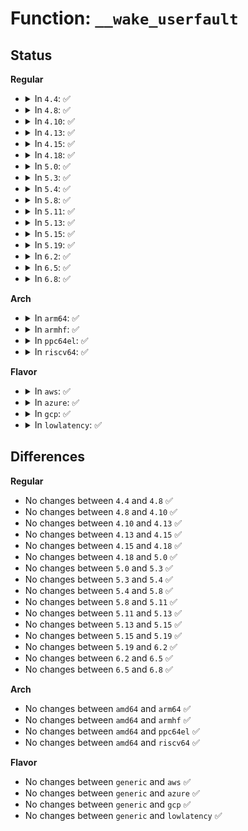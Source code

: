 # Function: <code>__wake_userfault</code>

## Status
<b>Regular</b>
<ul>
<li>
<details>
<summary>In <code>4.4</code>: ✅</summary>

```c
void __wake_userfault(struct userfaultfd_ctx *ctx, struct userfaultfd_wake_range *range);
```

**Collision:** Unique Static

**Inline:** No

**Transformation:** False

**Instances:**

```
In fs/userfaultfd.c (ffffffff81259aa0)
Location: fs/userfaultfd.c:648
Inline: False
Direct callers:
  - fs/userfaultfd.c:userfaultfd_ioctl
  - fs/userfaultfd.c:userfaultfd_ioctl
  - fs/userfaultfd.c:userfaultfd_ioctl
```
**Symbols:**

```
ffffffff81259aa0-ffffffff81259afb: __wake_userfault (STB_LOCAL)
```
</details>
</li>
<li>
<details>
<summary>In <code>4.8</code>: ✅</summary>

```c
void __wake_userfault(struct userfaultfd_ctx *ctx, struct userfaultfd_wake_range *range);
```

**Collision:** Unique Static

**Inline:** No

**Transformation:** False

**Instances:**

```
In fs/userfaultfd.c (ffffffff81282490)
Location: fs/userfaultfd.c:652
Inline: False
Direct callers:
  - fs/userfaultfd.c:userfaultfd_ioctl
  - fs/userfaultfd.c:userfaultfd_ioctl
  - fs/userfaultfd.c:userfaultfd_ioctl
```
**Symbols:**

```
ffffffff81282490-ffffffff812824f1: __wake_userfault (STB_LOCAL)
```
</details>
</li>
<li>
<details>
<summary>In <code>4.10</code>: ✅</summary>

```c
void __wake_userfault(struct userfaultfd_ctx *ctx, struct userfaultfd_wake_range *range);
```

**Collision:** Unique Static

**Inline:** No

**Transformation:** False

**Instances:**

```
In fs/userfaultfd.c (ffffffff81295fb0)
Location: fs/userfaultfd.c:687
Inline: False
Direct callers:
  - fs/userfaultfd.c:userfaultfd_ioctl
  - fs/userfaultfd.c:userfaultfd_ioctl
  - fs/userfaultfd.c:userfaultfd_ioctl
```
**Symbols:**

```
ffffffff81295fb0-ffffffff81296011: __wake_userfault (STB_LOCAL)
```
</details>
</li>
<li>
<details>
<summary>In <code>4.13</code>: ✅</summary>

```c
void __wake_userfault(struct userfaultfd_ctx *ctx, struct userfaultfd_wake_range *range);
```

**Collision:** Unique Static

**Inline:** No

**Transformation:** False

**Instances:**

```
In fs/userfaultfd.c (ffffffff812a3150)
Location: fs/userfaultfd.c:1120
Inline: False
Direct callers:
  - fs/userfaultfd.c:userfaultfd_ioctl
  - fs/userfaultfd.c:userfaultfd_ioctl
  - fs/userfaultfd.c:userfaultfd_ioctl
  - fs/userfaultfd.c:userfaultfd_ioctl
```
**Symbols:**

```
ffffffff812a3150-ffffffff812a31b1: __wake_userfault (STB_LOCAL)
```
</details>
</li>
<li>
<details>
<summary>In <code>4.15</code>: ✅</summary>

```c
void __wake_userfault(struct userfaultfd_ctx *ctx, struct userfaultfd_wake_range *range);
```

**Collision:** Unique Static

**Inline:** No

**Transformation:** False

**Instances:**

```
In fs/userfaultfd.c (ffffffff812c64e0)
Location: fs/userfaultfd.c:1204
Inline: False
Direct callers:
  - fs/userfaultfd.c:userfaultfd_ioctl
  - fs/userfaultfd.c:userfaultfd_ioctl
  - fs/userfaultfd.c:userfaultfd_ioctl
  - fs/userfaultfd.c:userfaultfd_ioctl
```
**Symbols:**

```
ffffffff812c64e0-ffffffff812c6541: __wake_userfault (STB_LOCAL)
```
</details>
</li>
<li>
<details>
<summary>In <code>4.18</code>: ✅</summary>

```c
void __wake_userfault(struct userfaultfd_ctx *ctx, struct userfaultfd_wake_range *range);
```

**Collision:** Unique Static

**Inline:** No

**Transformation:** False

**Instances:**

```
In fs/userfaultfd.c (ffffffff812ef950)
Location: fs/userfaultfd.c:1209
Inline: False
Direct callers:
  - fs/userfaultfd.c:userfaultfd_ioctl
  - fs/userfaultfd.c:userfaultfd_ioctl
  - fs/userfaultfd.c:userfaultfd_ioctl
  - fs/userfaultfd.c:userfaultfd_ioctl
```
**Symbols:**

```
ffffffff812ef950-ffffffff812ef9b1: __wake_userfault (STB_LOCAL)
```
</details>
</li>
<li>
<details>
<summary>In <code>5.0</code>: ✅</summary>

```c
void __wake_userfault(struct userfaultfd_ctx *ctx, struct userfaultfd_wake_range *range);
```

**Collision:** Unique Static

**Inline:** No

**Transformation:** False

**Instances:**

```
In fs/userfaultfd.c (ffffffff813042d0)
Location: fs/userfaultfd.c:1214
Inline: False
Direct callers:
  - fs/userfaultfd.c:userfaultfd_ioctl
  - fs/userfaultfd.c:userfaultfd_ioctl
  - fs/userfaultfd.c:userfaultfd_ioctl
  - fs/userfaultfd.c:userfaultfd_ioctl
```
**Symbols:**

```
ffffffff813042d0-ffffffff81304336: __wake_userfault (STB_LOCAL)
```
</details>
</li>
<li>
<details>
<summary>In <code>5.3</code>: ✅</summary>

```c
void __wake_userfault(struct userfaultfd_ctx *ctx, struct userfaultfd_wake_range *range);
```

**Collision:** Unique Static

**Inline:** No

**Transformation:** False

**Instances:**

```
In fs/userfaultfd.c (ffffffff81325d70)
Location: fs/userfaultfd.c:1230
Inline: False
Direct callers:
  - fs/userfaultfd.c:userfaultfd_ioctl
  - fs/userfaultfd.c:userfaultfd_ioctl
  - fs/userfaultfd.c:userfaultfd_ioctl
```
**Symbols:**

```
ffffffff81325d70-ffffffff81325de4: __wake_userfault (STB_LOCAL)
```
</details>
</li>
<li>
<details>
<summary>In <code>5.4</code>: ✅</summary>

```c
void __wake_userfault(struct userfaultfd_ctx *ctx, struct userfaultfd_wake_range *range);
```

**Collision:** Unique Static

**Inline:** No

**Transformation:** False

**Instances:**

```
In fs/userfaultfd.c (ffffffff81338af0)
Location: fs/userfaultfd.c:1230
Inline: False
Direct callers:
  - fs/userfaultfd.c:userfaultfd_ioctl
  - fs/userfaultfd.c:userfaultfd_ioctl
  - fs/userfaultfd.c:userfaultfd_ioctl
```
**Symbols:**

```
ffffffff81338af0-ffffffff81338b64: __wake_userfault (STB_LOCAL)
```
</details>
</li>
<li>
<details>
<summary>In <code>5.8</code>: ✅</summary>

```c
void __wake_userfault(struct userfaultfd_ctx *ctx, struct userfaultfd_wake_range *range);
```

**Collision:** Unique Static

**Inline:** No

**Transformation:** False

**Instances:**

```
In fs/userfaultfd.c (ffffffff81372a40)
Location: fs/userfaultfd.c:1229
Inline: False
Direct callers:
  - fs/userfaultfd.c:userfaultfd_writeprotect
  - fs/userfaultfd.c:userfaultfd_zeropage
  - fs/userfaultfd.c:userfaultfd_copy
  - fs/userfaultfd.c:userfaultfd_wake
```
**Symbols:**

```
ffffffff81372a40-ffffffff81372ab4: __wake_userfault (STB_LOCAL)
```
</details>
</li>
<li>
<details>
<summary>In <code>5.11</code>: ✅</summary>

```c
void __wake_userfault(struct userfaultfd_ctx *ctx, struct userfaultfd_wake_range *range);
```

**Collision:** Unique Static

**Inline:** No

**Transformation:** False

**Instances:**

```
In fs/userfaultfd.c (ffffffff813808c0)
Location: fs/userfaultfd.c:1193
Inline: False
Direct callers:
  - fs/userfaultfd.c:userfaultfd_writeprotect
  - fs/userfaultfd.c:userfaultfd_zeropage
  - fs/userfaultfd.c:userfaultfd_copy
  - fs/userfaultfd.c:userfaultfd_wake
```
**Symbols:**

```
ffffffff813808c0-ffffffff81380934: __wake_userfault (STB_LOCAL)
```
</details>
</li>
<li>
<details>
<summary>In <code>5.13</code>: ✅</summary>

```c
void __wake_userfault(struct userfaultfd_ctx *ctx, struct userfaultfd_wake_range *range);
```

**Collision:** Unique Static

**Inline:** No

**Transformation:** False

**Instances:**

```
In fs/userfaultfd.c (ffffffff81387680)
Location: fs/userfaultfd.c:1194
Inline: False
Direct callers:
  - fs/userfaultfd.c:userfaultfd_ioctl
  - fs/userfaultfd.c:userfaultfd_continue
  - fs/userfaultfd.c:userfaultfd_writeprotect
  - fs/userfaultfd.c:userfaultfd_zeropage
  - fs/userfaultfd.c:userfaultfd_copy
```
**Symbols:**

```
ffffffff81387680-ffffffff813876f4: __wake_userfault (STB_LOCAL)
```
</details>
</li>
<li>
<details>
<summary>In <code>5.15</code>: ✅</summary>

```c
void __wake_userfault(struct userfaultfd_ctx *ctx, struct userfaultfd_wake_range *range);
```

**Collision:** Unique Static

**Inline:** No

**Transformation:** False

**Instances:**

```
In fs/userfaultfd.c (ffffffff813d4950)
Location: fs/userfaultfd.c:1190
Inline: False
Direct callers:
  - fs/userfaultfd.c:userfaultfd_ioctl
  - fs/userfaultfd.c:userfaultfd_continue
  - fs/userfaultfd.c:userfaultfd_writeprotect
  - fs/userfaultfd.c:userfaultfd_zeropage
  - fs/userfaultfd.c:userfaultfd_copy
```
**Symbols:**

```
ffffffff813d4950-ffffffff813d49c4: __wake_userfault (STB_LOCAL)
```
</details>
</li>
<li>
<details>
<summary>In <code>5.19</code>: ✅</summary>

```c
void __wake_userfault(struct userfaultfd_ctx *ctx, struct userfaultfd_wake_range *range);
```

**Collision:** Unique Static

**Inline:** No

**Transformation:** False

**Instances:**

```
In fs/userfaultfd.c (ffffffff8145d4e0)
Location: fs/userfaultfd.c:1199
Inline: False
Direct callers:
  - fs/userfaultfd.c:userfaultfd_ioctl
  - fs/userfaultfd.c:userfaultfd_continue
  - fs/userfaultfd.c:userfaultfd_writeprotect
  - fs/userfaultfd.c:userfaultfd_zeropage
  - fs/userfaultfd.c:userfaultfd_copy
```
**Symbols:**

```
ffffffff8145d4e0-ffffffff8145d552: __wake_userfault (STB_LOCAL)
```
</details>
</li>
<li>
<details>
<summary>In <code>6.2</code>: ✅</summary>

```c
void __wake_userfault(struct userfaultfd_ctx *ctx, struct userfaultfd_wake_range *range);
```

**Collision:** Unique Static

**Inline:** No

**Transformation:** False

**Instances:**

```
In fs/userfaultfd.c (ffffffff814ecff0)
Location: fs/userfaultfd.c:1219
Inline: False
Direct callers:
  - fs/userfaultfd.c:userfaultfd_ioctl
  - fs/userfaultfd.c:userfaultfd_continue
  - fs/userfaultfd.c:userfaultfd_writeprotect
  - fs/userfaultfd.c:userfaultfd_zeropage
  - fs/userfaultfd.c:userfaultfd_copy
```
**Symbols:**

```
ffffffff814ecff0-ffffffff814ed062: __wake_userfault (STB_LOCAL)
```
</details>
</li>
<li>
<details>
<summary>In <code>6.5</code>: ✅</summary>

```c
void __wake_userfault(struct userfaultfd_ctx *ctx, struct userfaultfd_wake_range *range);
```

**Collision:** Unique Static

**Inline:** No

**Transformation:** False

**Instances:**

```
In fs/userfaultfd.c (ffffffff81523cc0)
Location: fs/userfaultfd.c:1248
Inline: False
Direct callers:
  - fs/userfaultfd.c:userfaultfd_ioctl
  - fs/userfaultfd.c:userfaultfd_continue
  - fs/userfaultfd.c:userfaultfd_writeprotect
  - fs/userfaultfd.c:userfaultfd_zeropage
  - fs/userfaultfd.c:userfaultfd_copy
```
**Symbols:**

```
ffffffff81523cc0-ffffffff81523d32: __wake_userfault (STB_LOCAL)
```
</details>
</li>
<li>
<details>
<summary>In <code>6.8</code>: ✅</summary>

```c
void __wake_userfault(struct userfaultfd_ctx *ctx, struct userfaultfd_wake_range *range);
```

**Collision:** Unique Static

**Inline:** No

**Transformation:** False

**Instances:**

```
In fs/userfaultfd.c (ffffffff81558240)
Location: fs/userfaultfd.c:1241
Inline: False
Direct callers:
  - fs/userfaultfd.c:userfaultfd_ioctl
  - fs/userfaultfd.c:userfaultfd_move
  - fs/userfaultfd.c:userfaultfd_poison
  - fs/userfaultfd.c:userfaultfd_continue
  - fs/userfaultfd.c:userfaultfd_writeprotect
  - fs/userfaultfd.c:userfaultfd_zeropage
  - fs/userfaultfd.c:userfaultfd_copy
  - fs/userfaultfd.c:userfaultfd_unregister
```
**Symbols:**

```
ffffffff81558240-ffffffff815582b2: __wake_userfault (STB_LOCAL)
```
</details>
</li>
</ul>
<b>Arch</b>
<ul>
<li>
<details>
<summary>In <code>arm64</code>: ✅</summary>

```c
void __wake_userfault(struct userfaultfd_ctx *ctx, struct userfaultfd_wake_range *range);
```

**Collision:** Unique Static

**Inline:** No

**Transformation:** False

**Instances:**

```
In fs/userfaultfd.c (ffff8000103f6e78)
Location: fs/userfaultfd.c:1230
Inline: False
Direct callers:
  - fs/userfaultfd.c:userfaultfd_ioctl
  - fs/userfaultfd.c:userfaultfd_ioctl
  - fs/userfaultfd.c:userfaultfd_ioctl
```
**Symbols:**

```
ffff8000103f6e78-ffff8000103f6f44: __wake_userfault (STB_LOCAL)
```
</details>
</li>
<li>
<details>
<summary>In <code>armhf</code>: ✅</summary>

```c
void __wake_userfault(struct userfaultfd_ctx *ctx, struct userfaultfd_wake_range *range);
```

**Collision:** Unique Static

**Inline:** No

**Transformation:** False

**Instances:**

```
In fs/userfaultfd.c (c05cb12c)
Location: fs/userfaultfd.c:1230
Inline: False
Direct callers:
  - fs/userfaultfd.c:userfaultfd_ioctl
  - fs/userfaultfd.c:userfaultfd_ioctl
  - fs/userfaultfd.c:userfaultfd_ioctl
  - fs/userfaultfd.c:userfaultfd_unregister
```
**Symbols:**

```
c05cb12c-c05cb1b0: __wake_userfault (STB_LOCAL)
```
</details>
</li>
<li>
<details>
<summary>In <code>ppc64el</code>: ✅</summary>

```c
void __wake_userfault(struct userfaultfd_ctx *ctx, struct userfaultfd_wake_range *range);
```

**Collision:** Unique Static

**Inline:** No

**Transformation:** False

**Instances:**

```
In fs/userfaultfd.c (c0000000004ff510)
Location: fs/userfaultfd.c:1230
Inline: False
Direct callers:
  - fs/userfaultfd.c:userfaultfd_ioctl
  - fs/userfaultfd.c:userfaultfd_ioctl
  - fs/userfaultfd.c:userfaultfd_ioctl
  - fs/userfaultfd.c:userfaultfd_unregister
```
**Symbols:**

```
c0000000004ff510-c0000000004ff5f0: __wake_userfault (STB_LOCAL)
```
</details>
</li>
<li>
<details>
<summary>In <code>riscv64</code>: ✅</summary>

```c
void __wake_userfault(struct userfaultfd_ctx *ctx, struct userfaultfd_wake_range *range);
```

**Collision:** Unique Static

**Inline:** No

**Transformation:** False

**Instances:**

```
In fs/userfaultfd.c (ffffffe0002a72f8)
Location: fs/userfaultfd.c:1230
Inline: False
Direct callers:
  - fs/userfaultfd.c:userfaultfd_ioctl
  - fs/userfaultfd.c:userfaultfd_ioctl
  - fs/userfaultfd.c:userfaultfd_ioctl
  - fs/userfaultfd.c:userfaultfd_unregister
```
**Symbols:**

```
ffffffe0002a72f8-ffffffe0002a73a0: __wake_userfault (STB_LOCAL)
```
</details>
</li>
</ul>
<b>Flavor</b>
<ul>
<li>
<details>
<summary>In <code>aws</code>: ✅</summary>

```c
void __wake_userfault(struct userfaultfd_ctx *ctx, struct userfaultfd_wake_range *range);
```

**Collision:** Unique Static

**Inline:** No

**Transformation:** False

**Instances:**

```
In fs/userfaultfd.c (ffffffff813310d0)
Location: fs/userfaultfd.c:1230
Inline: False
Direct callers:
  - fs/userfaultfd.c:userfaultfd_ioctl
  - fs/userfaultfd.c:userfaultfd_ioctl
  - fs/userfaultfd.c:userfaultfd_ioctl
```
**Symbols:**

```
ffffffff813310d0-ffffffff81331144: __wake_userfault (STB_LOCAL)
```
</details>
</li>
<li>
<details>
<summary>In <code>azure</code>: ✅</summary>

```c
void __wake_userfault(struct userfaultfd_ctx *ctx, struct userfaultfd_wake_range *range);
```

**Collision:** Unique Static

**Inline:** No

**Transformation:** False

**Instances:**

```
In fs/userfaultfd.c (ffffffff813216d0)
Location: fs/userfaultfd.c:1230
Inline: False
Direct callers:
  - fs/userfaultfd.c:userfaultfd_ioctl
  - fs/userfaultfd.c:userfaultfd_ioctl
  - fs/userfaultfd.c:userfaultfd_ioctl
```
**Symbols:**

```
ffffffff813216d0-ffffffff8132173e: __wake_userfault (STB_LOCAL)
```
</details>
</li>
<li>
<details>
<summary>In <code>gcp</code>: ✅</summary>

```c
void __wake_userfault(struct userfaultfd_ctx *ctx, struct userfaultfd_wake_range *range);
```

**Collision:** Unique Static

**Inline:** No

**Transformation:** False

**Instances:**

```
In fs/userfaultfd.c (ffffffff8132eba0)
Location: fs/userfaultfd.c:1230
Inline: False
Direct callers:
  - fs/userfaultfd.c:userfaultfd_ioctl
  - fs/userfaultfd.c:userfaultfd_ioctl
  - fs/userfaultfd.c:userfaultfd_ioctl
```
**Symbols:**

```
ffffffff8132eba0-ffffffff8132ec14: __wake_userfault (STB_LOCAL)
```
</details>
</li>
<li>
<details>
<summary>In <code>lowlatency</code>: ✅</summary>

```c
void __wake_userfault(struct userfaultfd_ctx *ctx, struct userfaultfd_wake_range *range);
```

**Collision:** Unique Static

**Inline:** No

**Transformation:** False

**Instances:**

```
In fs/userfaultfd.c (ffffffff81340dc0)
Location: fs/userfaultfd.c:1230
Inline: False
Direct callers:
  - fs/userfaultfd.c:userfaultfd_ioctl
  - fs/userfaultfd.c:userfaultfd_ioctl
  - fs/userfaultfd.c:userfaultfd_ioctl
```
**Symbols:**

```
ffffffff81340dc0-ffffffff81340e2b: __wake_userfault (STB_LOCAL)
```
</details>
</li>
</ul>

## Differences
<b>Regular</b>
<ul>
<li>
No changes between <code>4.4</code> and <code>4.8</code> ✅
</li>
<li>
No changes between <code>4.8</code> and <code>4.10</code> ✅
</li>
<li>
No changes between <code>4.10</code> and <code>4.13</code> ✅
</li>
<li>
No changes between <code>4.13</code> and <code>4.15</code> ✅
</li>
<li>
No changes between <code>4.15</code> and <code>4.18</code> ✅
</li>
<li>
No changes between <code>4.18</code> and <code>5.0</code> ✅
</li>
<li>
No changes between <code>5.0</code> and <code>5.3</code> ✅
</li>
<li>
No changes between <code>5.3</code> and <code>5.4</code> ✅
</li>
<li>
No changes between <code>5.4</code> and <code>5.8</code> ✅
</li>
<li>
No changes between <code>5.8</code> and <code>5.11</code> ✅
</li>
<li>
No changes between <code>5.11</code> and <code>5.13</code> ✅
</li>
<li>
No changes between <code>5.13</code> and <code>5.15</code> ✅
</li>
<li>
No changes between <code>5.15</code> and <code>5.19</code> ✅
</li>
<li>
No changes between <code>5.19</code> and <code>6.2</code> ✅
</li>
<li>
No changes between <code>6.2</code> and <code>6.5</code> ✅
</li>
<li>
No changes between <code>6.5</code> and <code>6.8</code> ✅
</li>
</ul>
<b>Arch</b>
<ul>
<li>
No changes between <code>amd64</code> and <code>arm64</code> ✅
</li>
<li>
No changes between <code>amd64</code> and <code>armhf</code> ✅
</li>
<li>
No changes between <code>amd64</code> and <code>ppc64el</code> ✅
</li>
<li>
No changes between <code>amd64</code> and <code>riscv64</code> ✅
</li>
</ul>
<b>Flavor</b>
<ul>
<li>
No changes between <code>generic</code> and <code>aws</code> ✅
</li>
<li>
No changes between <code>generic</code> and <code>azure</code> ✅
</li>
<li>
No changes between <code>generic</code> and <code>gcp</code> ✅
</li>
<li>
No changes between <code>generic</code> and <code>lowlatency</code> ✅
</li>
</ul>
